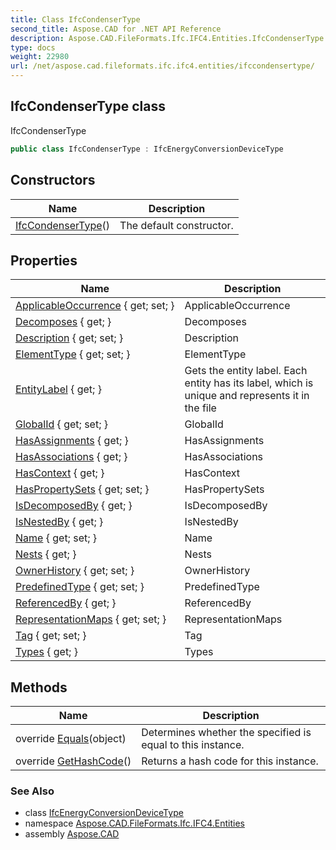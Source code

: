 ```yaml
---
title: Class IfcCondenserType
second_title: Aspose.CAD for .NET API Reference
description: Aspose.CAD.FileFormats.Ifc.IFC4.Entities.IfcCondenserType class. IfcCondenserType
type: docs
weight: 22980
url: /net/aspose.cad.fileformats.ifc.ifc4.entities/ifccondensertype/
---
```

## IfcCondenserType class

IfcCondenserType

```csharp
public class IfcCondenserType : IfcEnergyConversionDeviceType
```

## Constructors

| Name | Description |
| --- | --- |
| [IfcCondenserType](ifccondensertype/)() | The default constructor. |

## Properties

| Name | Description |
| --- | --- |
| [ApplicableOccurrence](../../aspose.cad.fileformats.ifc.ifc4.entities/ifctypeobject/applicableoccurrence/) { get; set; } | ApplicableOccurrence |
| [Decomposes](../../aspose.cad.fileformats.ifc.ifc4.entities/ifcobjectdefinition/decomposes/) { get; } | Decomposes |
| [Description](../../aspose.cad.fileformats.ifc.ifc4.entities/ifcroot/description/) { get; set; } | Description |
| [ElementType](../../aspose.cad.fileformats.ifc.ifc4.entities/ifcelementtype/elementtype/) { get; set; } | ElementType |
| [EntityLabel](../../aspose.cad.fileformats.ifc/ifcentity/entitylabel/) { get; } | Gets the entity label. Each entity has its label, which is unique and represents it in the file |
| [GlobalId](../../aspose.cad.fileformats.ifc.ifc4.entities/ifcroot/globalid/) { get; set; } | GlobalId |
| [HasAssignments](../../aspose.cad.fileformats.ifc.ifc4.entities/ifcobjectdefinition/hasassignments/) { get; } | HasAssignments |
| [HasAssociations](../../aspose.cad.fileformats.ifc.ifc4.entities/ifcobjectdefinition/hasassociations/) { get; } | HasAssociations |
| [HasContext](../../aspose.cad.fileformats.ifc.ifc4.entities/ifcobjectdefinition/hascontext/) { get; } | HasContext |
| [HasPropertySets](../../aspose.cad.fileformats.ifc.ifc4.entities/ifctypeobject/haspropertysets/) { get; set; } | HasPropertySets |
| [IsDecomposedBy](../../aspose.cad.fileformats.ifc.ifc4.entities/ifcobjectdefinition/isdecomposedby/) { get; } | IsDecomposedBy |
| [IsNestedBy](../../aspose.cad.fileformats.ifc.ifc4.entities/ifcobjectdefinition/isnestedby/) { get; } | IsNestedBy |
| [Name](../../aspose.cad.fileformats.ifc.ifc4.entities/ifcroot/name/) { get; set; } | Name |
| [Nests](../../aspose.cad.fileformats.ifc.ifc4.entities/ifcobjectdefinition/nests/) { get; } | Nests |
| [OwnerHistory](../../aspose.cad.fileformats.ifc.ifc4.entities/ifcroot/ownerhistory/) { get; set; } | OwnerHistory |
| [PredefinedType](../../aspose.cad.fileformats.ifc.ifc4.entities/ifccondensertype/predefinedtype/) { get; set; } | PredefinedType |
| [ReferencedBy](../../aspose.cad.fileformats.ifc.ifc4.entities/ifctypeproduct/referencedby/) { get; } | ReferencedBy |
| [RepresentationMaps](../../aspose.cad.fileformats.ifc.ifc4.entities/ifctypeproduct/representationmaps/) { get; set; } | RepresentationMaps |
| [Tag](../../aspose.cad.fileformats.ifc.ifc4.entities/ifctypeproduct/tag/) { get; set; } | Tag |
| [Types](../../aspose.cad.fileformats.ifc.ifc4.entities/ifctypeobject/types/) { get; } | Types |

## Methods

| Name | Description |
| --- | --- |
| override [Equals](../../aspose.cad.fileformats.ifc/ifcentity/equals/)(object) | Determines whether the specified is equal to this instance. |
| override [GetHashCode](../../aspose.cad.fileformats.ifc/ifcentity/gethashcode/)() | Returns a hash code for this instance. |

### See Also

* class [IfcEnergyConversionDeviceType](../ifcenergyconversiondevicetype/)
* namespace [Aspose.CAD.FileFormats.Ifc.IFC4.Entities](../../aspose.cad.fileformats.ifc.ifc4.entities/)
* assembly [Aspose.CAD](../../)


